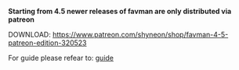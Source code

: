 **Starting from 4.5 newer releases of favman are only distributed via patreon** 

DOWNLOAD: https://www.patreon.com/shyneon/shop/favman-4-5-patreon-edition-320523

For guide please refear to: <a href="https://github.com/shy-neon/Favman/blob/main/guide.md">guide</a>
